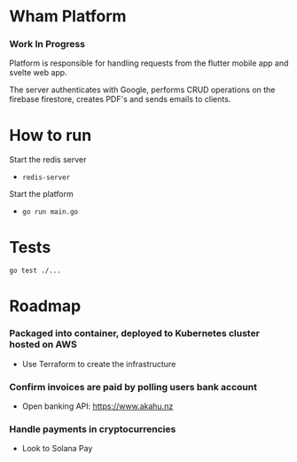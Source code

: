# Wham Platform

### Work In Progress

Platform is responsible for handling requests from the flutter mobile app and svelte web app.

The server authenticates with Google, performs CRUD operations on the firebase firestore, creates PDF's
and sends emails to clients.

# How to run 

Start the redis server

 - `redis-server`

Start the platform

- `go run main.go`

# Tests

`go test ./...`

# Roadmap

### Packaged into container, deployed to Kubernetes cluster hosted on AWS
- Use Terraform to create the infrastructure
  
### Confirm invoices are paid by polling users bank account
- Open banking API: https://www.akahu.nz

### Handle payments in cryptocurrencies
- Look to Solana Pay